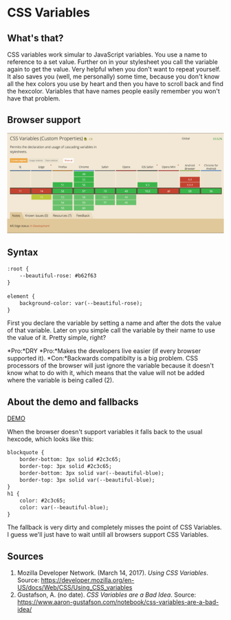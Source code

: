 # CSS Variables
## What's that?
CSS variables work simular to JavaScript variables. You use a name to reference to a set value. Further on in your stylesheet you call the variable again to get the value. Very helpful when you don't want to repeat yourself. It also saves you (well, me personally) some time, because you don't know all the hex colors you use by heart and then you have to scroll back and find the hexcolor. Variables that have names people easily remember you won't have that problem.

## Browser support
![Picture of the website Can I Use which indicates browser support.](https://github.com/ChanelZM/browser-technologies/blob/master/Week2/CSS_variables/CanIUse_variables.png)

## Syntax
```
:root {
    --beautiful-rose: #b62f63
}

element {
    background-color: var(--beautiful-rose);
}
```

First you declare the variable by setting a name and after the dots the value of that variable. Later on you simple call the variable by their name to use the value of it. Pretty simple, right?

*Pro:*DRY
*Pro:*Makes the developers live easier (if every browser supported it).
*Con:*Backwards compatibilty is a big problem. CSS processors of the browser will just ignore the variable because it doesn't know what to do with it, which means that the value will not be added where the variable is being called (2).

## About the demo and fallbacks
[DEMO](https://chanelzm.github.io/browser-technologies/Week2/CSS_variables/)

When the browser doesn't support variables it falls back to the usual hexcode, which looks like this:
```
blockquote {
    border-bottom: 3px solid #2c3c65;
    border-top: 3px solid #2c3c65;
    border-bottom: 3px solid var(--beautiful-blue);
    border-top: 3px solid var(--beautiful-blue);
}
h1 {
    color: #2c3c65;
    color: var(--beautiful-blue);
}
```

The fallback is very dirty and completely misses the point of CSS Variables. I guess we'll just have to wait untill all browsers support CSS Variables.

## Sources
1. Mozilla Developer Network. (March 14, 2017). *Using CSS Variables*. Source: https://developer.mozilla.org/en-US/docs/Web/CSS/Using_CSS_variables
2. Gustafson, A. (no date). *CSS Variables are a Bad Idea*. Source: https://www.aaron-gustafson.com/notebook/css-variables-are-a-bad-idea/
